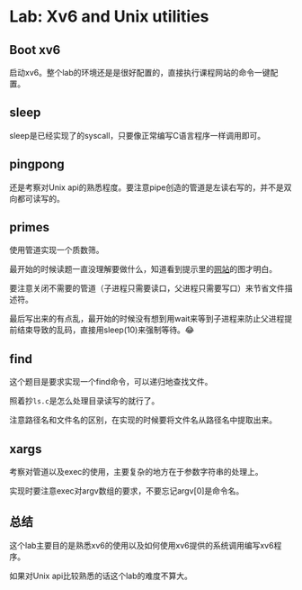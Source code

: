 # Lab: Xv6 and Unix utilities

## Boot xv6

启动xv6。整个lab的环境还是是很好配置的，直接执行课程网站的命令一键配置。

## sleep

sleep是已经实现了的syscall，只要像正常编写C语言程序一样调用即可。

## pingpong

还是考察对Unix api的熟悉程度。要注意pipe创造的管道是左读右写的，并不是双向都可读写的。

## primes

使用管道实现一个质数筛。

最开始的时候读题一直没理解要做什么，知道看到提示里的[网站](https://swtch.com/~rsc/thread/)的图才明白。

要注意关闭不需要的管道（子进程只需要读口，父进程只需要写口）来节省文件描述符。

最后写出来的有点乱，最开始的时候没有想到用wait来等到子进程来防止父进程提前结束导致的乱码，直接用sleep(10)来强制等待。😂

## find

这个题目是要求实现一个find命令，可以递归地查找文件。

照着抄`ls.c`是怎么处理目录读写的就行了。

注意路径名和文件名的区别，在实现的时候要将文件名从路径名中提取出来。

## xargs

考察对管道以及exec的使用，主要复杂的地方在于参数字符串的处理上。

实现时要注意exec对argv数组的要求，不要忘记argv[0]是命令名。

## 总结

这个lab主要目的是熟悉xv6的使用以及如何使用xv6提供的系统调用编写xv6程序。

如果对Unix api比较熟悉的话这个lab的难度不算大。